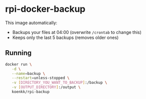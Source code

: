 # rpi-docker-backup
This image automatically:
* Backups your files at 04:00 (overwrite `/crontab` to change this)
* Keeps only the last 5 backups (removes older ones) 

## Running
```bash
docker run \
   -d \
   --name=backup \
   --restart=unless-stopped \
   -v [DIRECTORY_YOU_WANT_TO_BACKUP]:/backup \
   -v [OUTPUT_DIRECTORY]:/output \
   koenkk/rpi-backup
```